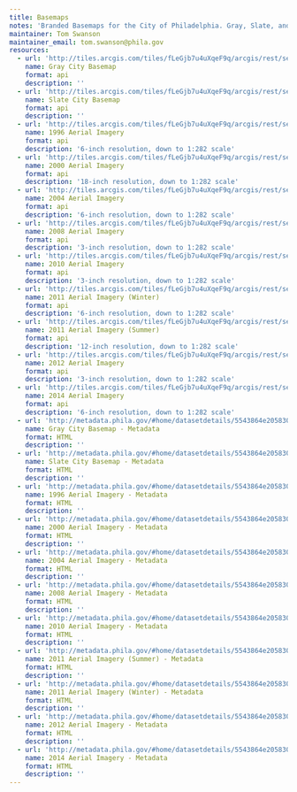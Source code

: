 ```yaml
---
title: Basemaps
notes: 'Branded Basemaps for the City of Philadelphia. Gray, Slate, and Multiple Years of Imagery.'
maintainer: Tom Swanson
maintainer_email: tom.swanson@phila.gov
resources:
  - url: 'http://tiles.arcgis.com/tiles/fLeGjb7u4uXqeF9q/arcgis/rest/services/CityBasemap/MapServer'
    name: Gray City Basemap
    format: api
    description: ''
  - url: 'http://tiles.arcgis.com/tiles/fLeGjb7u4uXqeF9q/arcgis/rest/services/CityBasemap_Slate/MapServer'
    name: Slate City Basemap
    format: api
    description: ''
  - url: 'http://tiles.arcgis.com/tiles/fLeGjb7u4uXqeF9q/arcgis/rest/services/CityImagery_1996_6in/MapServer'
    name: 1996 Aerial Imagery
    format: api
    description: '6-inch resolution, down to 1:282 scale'
  - url: 'http://tiles.arcgis.com/tiles/fLeGjb7u4uXqeF9q/arcgis/rest/services/CityImagery_2000_18in/MapServer'
    name: 2000 Aerial Imagery
    format: api
    description: '18-inch resolution, down to 1:282 scale'
  - url: 'http://tiles.arcgis.com/tiles/fLeGjb7u4uXqeF9q/arcgis/rest/services/CityImagery_2004_6in/MapServer'
    name: 2004 Aerial Imagery
    format: api
    description: '6-inch resolution, down to 1:282 scale'
  - url: 'http://tiles.arcgis.com/tiles/fLeGjb7u4uXqeF9q/arcgis/rest/services/CityImagery_2008_3in/MapServer'
    name: 2008 Aerial Imagery
    format: api
    description: '3-inch resolution, down to 1:282 scale'
  - url: 'http://tiles.arcgis.com/tiles/fLeGjb7u4uXqeF9q/arcgis/rest/services/CityImagery_2010_3in/MapServer'
    name: 2010 Aerial Imagery
    format: api
    description: '3-inch resolution, down to 1:282 scale'
  - url: 'http://tiles.arcgis.com/tiles/fLeGjb7u4uXqeF9q/arcgis/rest/services/CityImagery_2011_6in_LEAFOFF/MapServer'
    name: 2011 Aerial Imagery (Winter)
    format: api
    description: '6-inch resolution, down to 1:282 scale'
  - url: 'http://tiles.arcgis.com/tiles/fLeGjb7u4uXqeF9q/arcgis/rest/services/CityImagery_2011_12in_LEAFON/MapServer'
    name: 2011 Aerial Imagery (Summer)
    format: api
    description: '12-inch resolution, down to 1:282 scale'
  - url: 'http://tiles.arcgis.com/tiles/fLeGjb7u4uXqeF9q/arcgis/rest/services/CityImagery_2012_3in/MapServer'
    name: 2012 Aerial Imagery
    format: api
    description: '3-inch resolution, down to 1:282 scale'
  - url: 'http://tiles.arcgis.com/tiles/fLeGjb7u4uXqeF9q/arcgis/rest/services/CityImagery_2014_6in/MapServer'
    name: 2014 Aerial Imagery
    format: api
    description: '6-inch resolution, down to 1:282 scale'
  - url: 'http://metadata.phila.gov/#home/datasetdetails/5543864e20583086178c4ea0/representationdetails/55438a919b989a05172d0d1a?ref=view_45_sort%3Dfield_7%7Casc'
    name: Gray City Basemap - Metadata
    format: HTML
    description: ''
  - url: 'http://metadata.phila.gov/#home/datasetdetails/5543864e20583086178c4ea0/representationdetails/55ccfc5856df75d324e9a643/'
    name: Slate City Basemap - Metadata
    format: HTML
    description: ''
  - url: 'http://metadata.phila.gov/#home/datasetdetails/5543864e20583086178c4ea0/representationdetails/55d4bf1ef226db4c1f9e6431/'
    name: 1996 Aerial Imagery - Metadata
    format: HTML
    description: ''
  - url: 'http://metadata.phila.gov/#home/datasetdetails/5543864e20583086178c4ea0/representationdetails/55d4c070327f4b3651ee5821/'
    name: 2000 Aerial Imagery - Metadata
    format: HTML
    description: ''
  - url: 'http://metadata.phila.gov/#home/datasetdetails/5543864e20583086178c4ea0/representationdetails/55d4c0fd03badd12262eb999/'
    name: 2004 Aerial Imagery - Metadata
    format: HTML
    description: ''
  - url: 'http://metadata.phila.gov/#home/datasetdetails/5543864e20583086178c4ea0/representationdetails/55d4c3265db63a3f21ae9c4f/'
    name: 2008 Aerial Imagery - Metadata
    format: HTML
    description: ''
  - url: 'http://metadata.phila.gov/#home/datasetdetails/5543864e20583086178c4ea0/representationdetails/55d4e2def9f23b67660f7412/'
    name: 2010 Aerial Imagery - Metadata
    format: HTML
    description: ''
  - url: 'http://metadata.phila.gov/#home/datasetdetails/5543864e20583086178c4ea0/representationdetails/55d62b4a37dd06a72aabb19c/'
    name: 2011 Aerial Imagery (Summer) - Metadata
    format: HTML
    description: ''
  - url: 'http://metadata.phila.gov/#home/datasetdetails/5543864e20583086178c4ea0/representationdetails/55d62bcab979b5f054132816/'
    name: 2011 Aerial Imagery (Winter) - Metadata
    format: HTML
    description: ''
  - url: 'http://metadata.phila.gov/#home/datasetdetails/5543864e20583086178c4ea0/representationdetails/55d62df72f9cfcaf2afcdb8e/'
    name: 2012 Aerial Imagery - Metadata
    format: HTML
    description: ''
  - url: 'http://metadata.phila.gov/#home/datasetdetails/5543864e20583086178c4ea0/representationdetails/55d62e4decbc279b6b5f42aa/'
    name: 2014 Aerial Imagery - Metadata
    format: HTML
    description: ''
---
```

